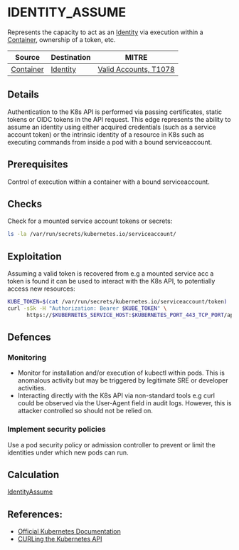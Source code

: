 # IDENTITY_ASSUME

Represents the capacity to act as an [Identity](../vertices/IDENTITY.md) via execution within a [Container](../vertices/POD.md), ownership of a token, etc.

| Source                                    | Destination                           | MITRE                            |
| ----------------------------------------- | ------------------------------------- |----------------------------------|
| [Container](../vertices/POD.md) | [Identity](../vertices/CONTAINER.md)  | [Valid Accounts, T1078](https://attack.mitre.org/techniques/T1078/) |

## Details

Authentication to the K8s API is performed via passing certificates, static tokens or OIDC tokens in the API request. This edge represents the ability to assume an identity using either acquired credentials (such as a service account token) or the intrinsic identity of a resource in K8s such as executing commands from inside a pod with a bound serviceaccount.

## Prerequisites

Control of execution within a container with a bound serviceaccount.

## Checks

Check for a mounted service account tokens or secrets:

```bash
ls -la /var/run/secrets/kubernetes.io/serviceaccount/
```

## Exploitation

Assuming a valid token is recovered from e.g a mounted service acc a token is found it can be used to interact with the K8s API, to potentially access new resources:

```bash
KUBE_TOKEN=$(cat /var/run/secrets/kubernetes.io/serviceaccount/token)
curl -sSk -H "Authorization: Bearer $KUBE_TOKEN" \
      https://$KUBERNETES_SERVICE_HOST:$KUBERNETES_PORT_443_TCP_PORT/api/v1/namespaces/kube-system/secrets
```

## Defences

### Monitoring

+ Monitor for installation and/or execution of kubectl within pods. This is anomalous activity but may be triggered by legitimate SRE or developer activities.
+ Interacting directly with the K8s API via non-standard tools e.g curl could be observed via the User-Agent field in audit logs. However, this is attacker controlled so should not be relied on.

### Implement security policies

Use a pod security policy or admission controller to prevent or limit the identities under which new pods can run.

## Calculation

[IdentityAssume](../../pkg/kubehound/graph/edge/identity_assume.go)

## References:  

+ [Official Kubernetes Documentation](https://kubernetes.io/docs/reference/access-authn-authz/authentication/#authentication-strategies)
+ [CURLing the Kubernetes API](https://nieldw.medium.com/curling-the-kubernetes-api-server-d7675cfc398c)